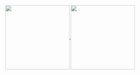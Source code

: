 <a href="https://github.com/riivx">
  <img height=200 align="center" src="https://stats-gamma-gold.vercel.app//api?username=riivx" />
</a>
<a href="https://github.com/riivx">
  <img height=200 align="center" src="https://stats-gamma-gold.vercel.app//api/top-langs?username=riivx&layout=compact&langs_count=8&card_width=320" />
</a>
